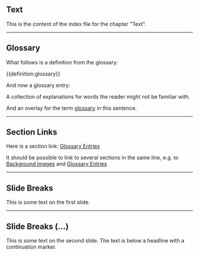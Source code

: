 ## Text

This is the content of the index file for the chapter "Text".


---

## Glossary

What follows is a definition from the glossary:

{{definition:glossary}}

And now a glossary entry:

A collection of explanations for words the reader might not be familiar with.

And an overlay for the term [glossary](glossary:glossary) in this sentence.


---

## Section Links

Here is a section link: [Glossary Entries](section:glossary-entries)

It should be possible to link to several sections in the same line, e.g. to [Background Images](section:background-images) and [Glossary Entries](section:glossary-entries)


---

## Slide Breaks

This is some text on the first slide.

---

## Slide Breaks (…)

This is some text on the second slide. The text is below a headline with a continuation marker.
